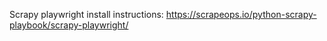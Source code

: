 Scrapy playwright install instructions: https://scrapeops.io/python-scrapy-playbook/scrapy-playwright/